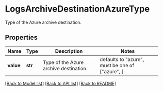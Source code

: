 # LogsArchiveDestinationAzureType

Type of the Azure archive destination.

## Properties
Name | Type | Description | Notes
------------ | ------------- | ------------- | -------------
**value** | **str** | Type of the Azure archive destination. | defaults to "azure",  must be one of ["azure", ]

[[Back to Model list]](README.md#documentation-for-models) [[Back to API list]](README.md#documentation-for-api-endpoints) [[Back to README]](README.md)


